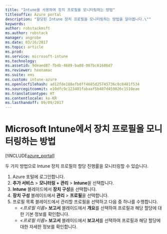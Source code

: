 ```yaml
---
title: "Intune을 사용하여 장치 프로필을 모니터링하는 방법"
titlesuffix: Azure portal
description: "할당된 Intune 장치 프로필을 모니터링하는 방법을 알아봅니다.\""
keywords: 
author: robstackmsft
ms.author: robstack
manager: angrobe
ms.date: 03/16/2017
ms.topic: article
ms.prod: 
ms.service: microsoft-intune
ms.technology: 
ms.assetid: 9deaed87-fb4b-4689-ba88-067bc61686d7
ms.reviewer: heenamac
ms.suite: ems
ms.custom: intune-azure
ms.openlocfilehash: ad12fde188efbdff4685d25745736c0c0481f534
ms.sourcegitcommit: e10dfc9c123401fabaaf5b487d459826c1510eae
ms.translationtype: HT
ms.contentlocale: ko-KR
ms.lasthandoff: 09/09/2017
---
```

# <a name="how-to-monitor-device-profiles-in-microsoft-intune"></a>Microsoft Intune에서 장치 프로필을 모니터링하는 방법

[!INCLUDE[azure_portal](./includes/azure_portal.md)]

두 가지 방법으로 Intune 장치 프로필의 할당 진행률을 모니터링할 수 있습니다.


1. Azure 포털에 로그인합니다.
2. **추가 서비스** > **모니터링 + 관리** > **Intune**을 선택합니다.
3. **Intune** 블레이드에서 **장치 구성**을 선택합니다.
2. **장치 구성** 블레이드에서 **관리** > **프로필**을 선택합니다.
2. 프로필 목록 블레이드에서 관리할 프로필을 선택하고 다음 중 하나를 수행합니다.
    - <*프로필 이름*> **보고서** 블레이드에서 **개요**를 선택하여 프로필과 해당 할당에 대한 기본 정보를 확인합니다.
    - <*프로필 이름*> **보고서** 블레이드에서 **보고서**를 선택하여 프로필과 해당 할당에 대한 자세한 정보를 확인합니다.
